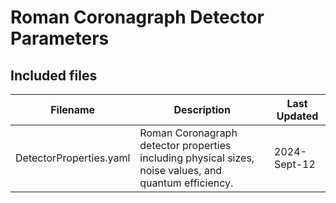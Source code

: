 # Roman Coronagraph Detector Parameters

## Included files

| Filename                | Description                                                                                           | Last Updated |
|-------------------------|-------------------------------------------------------------------------------------------------------|--------------|
| DetectorProperties.yaml | Roman Coronagraph detector properties including physical sizes, noise values, and quantum efficiency. | 2024-Sept-12 |